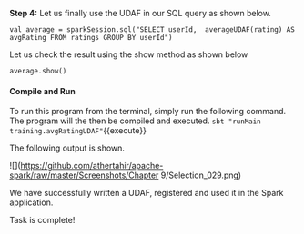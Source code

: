 **Step 4:** Let us finally use the UDAF in our SQL query as shown below.

```
val average = sparkSession.sql("SELECT userId,  averageUDAF(rating) AS avgRating FROM ratings GROUP BY userId")
```

Let us check the result using the show method as shown below

```
average.show()
```


#### Compile and Run
To run this program from the terminal, simply run the following command. The program will the then be compiled and executed.
`sbt "runMain training.avgRatingUDAF"`{{execute}} 

The following output is shown.

![](https://github.com/athertahir/apache-spark/raw/master/Screenshots/Chapter 9/Selection_029.png)
 
We have successfully written a UDAF, registered and used it in the Spark application.

Task is complete!
